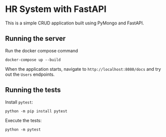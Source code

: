 # HR System with FastAPI  

This is a simple CRUD application built using PyMongo and FastAPI. 
## Running the server

Run the docker compose command 
```
docker-compose up --build
```

When the application starts, navigate to `http://localhost:8080/docs` and try out the `Users` endpoints.

## Running the tests

Install `pytest`:

```
python -m pip install pytest
```

Execute the tests:

```
python -m pytest
```

